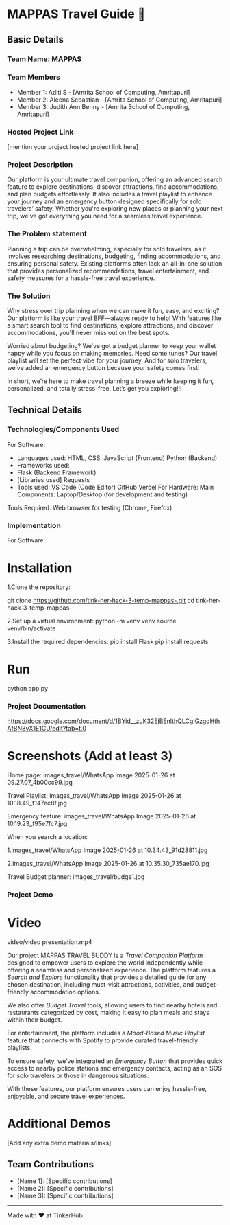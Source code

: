 # MAPPAS Travel Guide 🎯


## Basic Details
### Team Name: MAPPAS


### Team Members
- Member 1: Aditi S - [Amrita School of Computing, Amritapuri]
- Member 2: Aleena Sebastian - [Amrita School of Computing, Amritapuri]
- Member 3: Judith Ann Benny - [Amrita School of Computing, Amritapuri]

### Hosted Project Link
[mention your project hosted project link here]

### Project Description
Our platform is your ultimate travel companion, offering an advanced search feature to explore destinations, discover attractions, find accommodations, and plan budgets effortlessly. It also includes a travel playlist to enhance your journey and an emergency button designed specifically for solo travelers’ safety. Whether you're exploring new places or planning your next trip, we've got everything you need for a seamless travel experience.

### The Problem statement
Planning a trip can be overwhelming, especially for solo travelers, as it involves researching destinations, budgeting, finding accommodations, and ensuring personal safety. Existing platforms often lack an all-in-one solution that provides personalized recommendations, travel entertainment, and safety measures for a hassle-free travel experience.

### The Solution
Why stress over trip planning when we can make it fun, easy, and exciting? Our platform is like your travel BFF—always ready to help! With features like a smart search tool to find destinations, explore attractions, and discover accommodations, you'll never miss out on the best spots.

Worried about budgeting? We’ve got a budget planner to keep your wallet happy while you focus on making memories. Need some tunes? Our travel playlist will set the perfect vibe for your journey. And for solo travelers, we’ve added an emergency button because your safety comes first!

In short, we’re here to make travel planning a breeze while keeping it fun, personalized, and totally stress-free. Let’s get you exploring!!!

## Technical Details
### Technologies/Components Used
For Software:
- Languages used:
  HTML, CSS, JavaScript (Frontend)
  Python (Backend)
- Frameworks used:
- Flask (Backend Framework)
- [Libraries used]
Requests 
- Tools used:
VS Code (Code Editor)
GitHub
Vercel
For Hardware:
Main Components:
Laptop/Desktop (for development and testing)

Tools Required:
Web browser for testing (Chrome, Firefox)

### Implementation
For Software:
# Installation
1.Clone the repository:

git clone https://github.com/tink-her-hack-3-temp-mappas-.git
cd tink-her-hack-3-temp-mappas-

2.Set up a virtual environment:
python -m venv venv
source venv/bin/activate  

3.Install the required dependencies:
pip install Flask
pip install requests

# Run
python app.py

### Project Documentation
https://docs.google.com/document/d/1BYid__zuK32EjBEnlthQLCgIGzgqHthAfBN8vX1E1CU/edit?tab=t.0

# Screenshots (Add at least 3)

Home page:
images_travel/WhatsApp Image 2025-01-26 at 09.27.07_4b00cc99.jpg

Travel Playlist:
images_travel/WhatsApp Image 2025-01-26 at 10.18.49_f147ec8f.jpg


Emergency feature:
images_travel/WhatsApp Image 2025-01-26 at 10.19.23_f95e7fc7.jpg



When you search a location:

1.images_travel/WhatsApp Image 2025-01-26 at 10.34.43_91d28811.jpg

2.images_travel/WhatsApp Image 2025-01-26 at 10.35.30_735ae170.jpg

Travel Budget planner:
images_travel/budge1.jpg


### Project Demo
# Video
video/video presentation.mp4


Our project MAPPAS TRAVEL BUDDY is a *Travel Companion Platform* designed to empower users to explore the world independently while offering a seamless and personalized experience. The platform features a *Search and Explore* functionality that provides a detailed guide for any chosen destination, including must-visit attractions, activities, and budget-friendly accommodation options.  

We also offer *Budget Travel* tools, allowing users to find nearby hotels and restaurants categorized by cost, making it easy to plan meals and stays within their budget.  

For entertainment, the platform includes a *Mood-Based Music Playlist* feature that connects with Spotify to provide curated travel-friendly playlists.  

To ensure safety, we’ve integrated an *Emergency Button* that provides quick access to nearby police stations and emergency contacts, acting as an SOS for solo travelers or those in dangerous situations.  

With these features, our platform ensures users can enjoy hassle-free, enjoyable, and secure travel experiences.

# Additional Demos
[Add any extra demo materials/links]

## Team Contributions
- [Name 1]: [Specific contributions]
- [Name 2]: [Specific contributions]
- [Name 3]: [Specific contributions]

---
Made with ❤️ at TinkerHub
